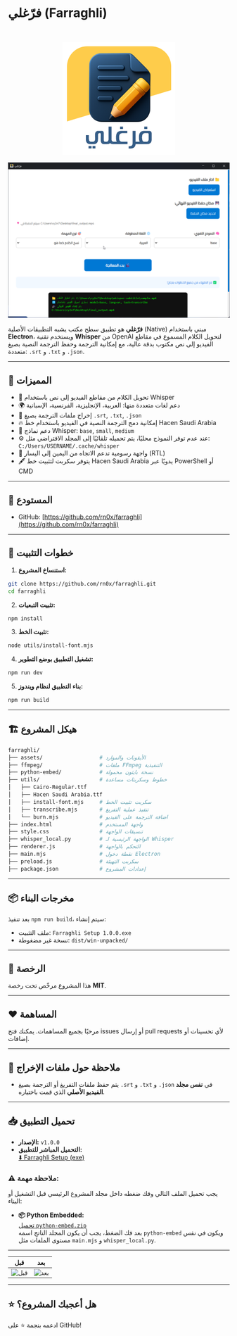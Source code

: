 # فرّغلي (Farraghli)

<br>

<div align="center">

![preview](/screenshots/farraghli.png)
<br>

![preview](/screenshots/Farraghli_WX2bAAGlmQ.png)
<br>

</div>

**فرّغلي** هو تطبيق سطح مكتب يشبه التطبيقات الأصلية (Native) مبني باستخدام **Electron**، ويستخدم تقنية **Whisper** من OpenAI لتحويل الكلام المسموع في مقاطع الفيديو إلى نص مكتوب بدقة عالية، مع إمكانية الترجمة وحفظ الترجمة النصية بصيغ متعددة: `.srt` و `.txt` و `.json`.

---

## 🔧 المميزات

- 🎤 تحويل الكلام من مقاطع الفيديو إلى نص باستخدام Whisper
- 🌍 دعم لغات متعددة منها: العربية، الإنجليزية، الفرنسية، الإسبانية
- 📜 إخراج ملفات الترجمة بصيغ `.srt`, `.txt`, `.json`
- 🔥 إمكانية دمج الترجمة النصية في الفيديو باستخدام خط Hacen Saudi Arabia
- 🧠 دعم نماذج Whisper: `base`, `small`, `medium`
- ⚙️ عند عدم توفر النموذج محليًا، يتم تحميله تلقائيًا إلى المجلد الافتراضي مثل:
  `C:/Users/USERNAME/.cache/whisper`
- 💾 واجهة رسومية تدعم الاتجاه من اليمين إلى اليسار (RTL)
- 🖋 يتوفر سكربت لتثبيت خط Hacen Saudi Arabia يدويًا عبر PowerShell أو CMD

---

## 📁 المستودع

- GitHub: [https://github.com/rn0x/farraghli](https://github.com/rn0x/farraghli)

---

## 🚀 خطوات التثبيت

1. **استنساخ المشروع:**

```bash
git clone https://github.com/rn0x/farraghli.git
cd farraghli
```

2. **تثبيت التبعيات:**

```bash
npm install
```

3. **تثبيت الخط:**

```bash
node utils/install-font.mjs
```

4. **تشغيل التطبيق بوضع التطوير:**

```bash
npm run dev
```

5. **بناء التطبيق لنظام ويندوز:**

```bash
npm run build
```

---

## 🏗 هيكل المشروع

```bash
farraghli/
├── assets/                  # الأيقونات والموارد
├── ffmpeg/                  # ملفات FFmpeg التنفيذية
├── python-embed/            # نسخة بايثون محمولة
├── utils/                   # خطوط وسكربتات مساعدة
│   ├── Cairo-Regular.ttf
│   ├── Hacen Saudi Arabia.ttf
│   ├── install-font.mjs     # سكربت تثبيت الخط
│   ├── transcribe.mjs       # تنفيذ عملية التفريغ
│   └── burn.mjs             # اضافة الترجمة على الفيديو
├── index.html               # واجهة المستخدم
├── style.css                # تنسيقات الواجهة
├── whisper_local.py         # الواجهة الرئيسية لـ Whisper
├── renderer.js              # التحكم بالواجهة
├── main.mjs                 # نقطة دخول Electron
├── preload.js               # سكربت التهيئة
├── package.json             # إعدادات المشروع
```

---

## 📦 مخرجات البناء

بعد تنفيذ `npm run build`، سيتم إنشاء:

- ملف التثبيت: `Farraghli Setup 1.0.0.exe`
- نسخة غير مضغوطة: `dist/win-unpacked/`

---

## 📝 الرخصة

هذا المشروع مرخّص تحت رخصة **MIT**.

---

## ❤️ المساهمة

مرحبًا بجميع المساهمات. يمكنك فتح issues أو إرسال pull requests لأي تحسينات أو إضافات.

---

## 📂 ملاحظة حول ملفات الإخراج

- يتم حفظ ملفات التفريغ أو الترجمة بصيغ `.srt` و `.txt` و `.json` في **نفس مجلد الفيديو الأصلي** الذي قمت باختياره.

---

## 📥 تحميل التطبيق

- **الإصدار:** `v1.0.0`
- **التحميل المباشر للتطبيق:**  
  [⬇️ Farraghli Setup (exe)](https://github.com/rn0x/farraghli/releases/latest)

### ⚠️ ملاحظة مهمة:

يجب تحميل الملف التالي وفك ضغطه داخل مجلد المشروع الرئيسي قبل التشغيل أو البناء:

- **📦 Python Embedded:**  
  [تحميل `python-embed.zip`](https://github.com/rn0x/farraghli/releases/latest)  
  بعد فك الضغط، يجب أن يكون المجلد الناتج اسمه `python-embed` ويكون في نفس مستوى الملفات مثل `main.mjs` و `whisper_local.py`.

---

| قبل                                  | بعد                                 |
| ------------------------------------ | ----------------------------------- |
| ![قبل](/screenshots/demo_before.gif) | ![بعد](/screenshots/demo_after.gif) |

---

## ⭐ هل أعجبك المشروع؟

ادعمه بنجمة ⭐ على GitHub!
